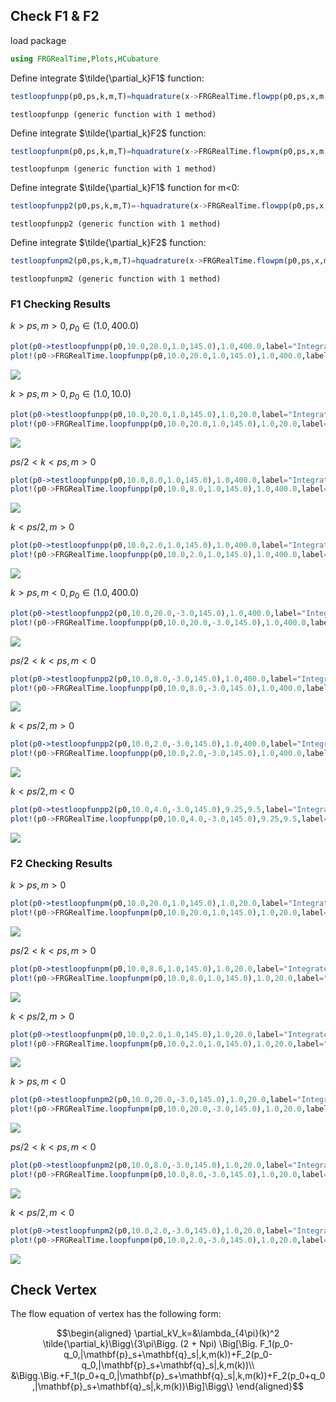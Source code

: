 ## Check F1 & F2

load package
```julia
using FRGRealTime,Plots,HCubature
```





Define integrate $\tilde{\partial_k}F1$ function:
```julia
testloopfunpp(p0,ps,k,m,T)=hquadrature(x->FRGRealTime.flowpp(p0,ps,x,m,T),0.0,k,initdiv=2000)[1]+FRGRealTime.loopfunpp(p0,ps,0.0,m,T)
```

```
testloopfunpp (generic function with 1 method)
```





Define integrate $\tilde{\partial_k}F2$ function:
```julia
testloopfunpm(p0,ps,k,m,T)=hquadrature(x->FRGRealTime.flowpm(p0,ps,x,m,T),0.0,k)[1]+FRGRealTime.loopfunpm(p0,ps,0.0,m,T)
```

```
testloopfunpm (generic function with 1 method)
```







Define integrate $\tilde{\partial_k}F1$ function for m<0:
```julia
testloopfunpp2(p0,ps,k,m,T)=-hquadrature(x->FRGRealTime.flowpp(p0,ps,x,m,T),k,400.0,rtol=1e-14,atol=1e-14,initdiv=10000)[1]+FRGRealTime.loopfunpp(p0,ps,400.0,m,T)
```

```
testloopfunpp2 (generic function with 1 method)
```





Define integrate $\tilde{\partial_k}F2$ function:
```julia
testloopfunpm2(p0,ps,k,m,T)=hquadrature(x->FRGRealTime.flowpm(p0,ps,x,m,T),2.0,k,initdiv=1000)[1]+FRGRealTime.loopfunpm(p0,ps,2.0,m,T)
```

```
testloopfunpm2 (generic function with 1 method)
```









### F1 Checking Results

 $k>ps,m>0,p_0\in (1.0,400.0)$
```julia
plot(p0->testloopfunpp(p0,10.0,20.0,1.0,145.0),1.0,400.0,label="Integrate flow",xaxis="p0")
plot!(p0->FRGRealTime.loopfunpp(p0,10.0,20.0,1.0,145.0),1.0,400.0,label="F1")
```

![](figures/Check_6_1.png)




  $k>ps,m>0,p_0\in (1.0,10.0)$
```julia
plot(p0->testloopfunpp(p0,10.0,20.0,1.0,145.0),1.0,20.0,label="Integrate flow",xaxis="p0")
plot!(p0->FRGRealTime.loopfunpp(p0,10.0,20.0,1.0,145.0),1.0,20.0,label="F1")
```

![](figures/Check_7_1.png)





 $ps/2<k<ps,m>0$
```julia
plot(p0->testloopfunpp(p0,10.0,8.0,1.0,145.0),1.0,400.0,label="Integrate flow",xaxis="p0")
plot!(p0->FRGRealTime.loopfunpp(p0,10.0,8.0,1.0,145.0),1.0,400.0,label="F1")
```

![](figures/Check_8_1.png)



  $k<ps/2,m>0$
```julia
plot(p0->testloopfunpp(p0,10.0,2.0,1.0,145.0),1.0,400.0,label="Integrate flow",xaxis="p0")
plot!(p0->FRGRealTime.loopfunpp(p0,10.0,2.0,1.0,145.0),1.0,400.0,label="F1")
```

![](figures/Check_9_1.png)



 $k>ps,m<0,p_0\in (1.0,400.0)$
```julia
plot(p0->testloopfunpp2(p0,10.0,20.0,-3.0,145.0),1.0,400.0,label="Integrate flow",xaxis="p0")
plot!(p0->FRGRealTime.loopfunpp(p0,10.0,20.0,-3.0,145.0),1.0,400.0,label="F1")
```

![](figures/Check_10_1.png)



 $ps/2<k<ps,m<0$
```julia
plot(p0->testloopfunpp2(p0,10.0,8.0,-3.0,145.0),1.0,400.0,label="Integrate flow",xaxis="p0")
plot!(p0->FRGRealTime.loopfunpp(p0,10.0,8.0,-3.0,145.0),1.0,400.0,label="F1")
```

![](figures/Check_11_1.png)




 $k<ps/2,m>0$
```julia
plot(p0->testloopfunpp2(p0,10.0,2.0,-3.0,145.0),1.0,400.0,label="Integrate flow",xaxis="p0")
plot!(p0->FRGRealTime.loopfunpp(p0,10.0,2.0,-3.0,145.0),1.0,400.0,label="F1")
```

![](figures/Check_12_1.png)





 $k<ps/2,m<0$
```julia
plot(p0->testloopfunpp2(p0,10.0,4.0,-3.0,145.0),9.25,9.5,label="Integrate flow",xaxis="p0")
plot!(p0->FRGRealTime.loopfunpp(p0,10.0,4.0,-3.0,145.0),9.25,9.5,label="F1")
```

![](figures/Check_13_1.png)




### F2 Checking Results

 $k>ps,m>0$
```julia
plot(p0->testloopfunpm(p0,10.0,20.0,1.0,145.0),1.0,20.0,label="Integrate flow",xaxis="p0")
plot!(p0->FRGRealTime.loopfunpm(p0,10.0,20.0,1.0,145.0),1.0,20.0,label="F2")
```

![](figures/Check_14_1.png)




 $ps/2<k<ps,m>0$
```julia
plot(p0->testloopfunpm(p0,10.0,8.0,1.0,145.0),1.0,20.0,label="Integrate flow",xaxis="p0")
plot!(p0->FRGRealTime.loopfunpm(p0,10.0,8.0,1.0,145.0),1.0,20.0,label="F2")
```

![](figures/Check_15_1.png)



 $k<ps/2,m>0$
```julia
plot(p0->testloopfunpm(p0,10.0,2.0,1.0,145.0),1.0,20.0,label="Integrate flow",xaxis="p0")
plot!(p0->FRGRealTime.loopfunpm(p0,10.0,2.0,1.0,145.0),1.0,20.0,label="F2")
```

![](figures/Check_16_1.png)




 $k>ps,m<0$
```julia
plot(p0->testloopfunpm2(p0,10.0,20.0,-3.0,145.0),1.0,20.0,label="Integrate flow",xaxis="p0")
plot!(p0->FRGRealTime.loopfunpm(p0,10.0,20.0,-3.0,145.0),1.0,20.0,label="F2")
```

![](figures/Check_17_1.png)



 $ps/2<k<ps,m<0$
```julia
plot(p0->testloopfunpm2(p0,10.0,8.0,-3.0,145.0),1.0,20.0,label="Integrate flow",xaxis="p0")
plot!(p0->FRGRealTime.loopfunpm(p0,10.0,8.0,-3.0,145.0),1.0,20.0,label="F2")
```

![](figures/Check_18_1.png)



 $k<ps/2,m<0$
```julia
plot(p0->testloopfunpm2(p0,10.0,2.0,-3.0,145.0),1.0,20.0,label="Integrate flow",xaxis="p0")
plot!(p0->FRGRealTime.loopfunpm(p0,10.0,2.0,-3.0,145.0),1.0,20.0,label="F2")
```

![](figures/Check_19_1.png)




## Check Vertex

The flow equation of vertex has the following form:
```math
\begin{aligned}
\partial_kV_k=&\lambda_{4\pi}(k)^2 \tilde{\partial_k}\Bigg\{3\pi\Bigg.
(2 + Npi) \Big[\Big.
F_1(p_0-q_0,|\mathbf{p}_s+\mathbf{q}_s|,k,m(k))+F_2(p_0-q_0,|\mathbf{p}_s+\mathbf{q}_s|,k,m(k))\\
&\Bigg.\Big.+F_1(p_0+q_0,|\mathbf{p}_s+\mathbf{q}_s|,k,m(k))+F_2(p_0+q_0,|\mathbf{p}_s+\mathbf{q}_s|,k,m(k))\Big]\Bigg\}
\end{aligned}
```
